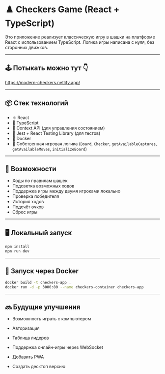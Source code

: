# ♟️ Checkers Game (React + TypeScript)

Это приложение реализует классическую игру в шашки на платформе React с использованием TypeScript. Логика игры написана с нуля, без сторонних движков.

---

## 🕹️ Потыкать можно тут 👇

https://modern-checkers.netlify.app/

---

## 📦 Стек технологий

- ⚛️ React
- 🔵 TypeScript
- 🎯 Context API (для управления состоянием)
- 🧪 Jest + React Testing Library (для тестов)
- 🐳 Docker
- 🧠 Собственная игровая логика (`Board`, `Checker`, `getAvailableCaptures`, `getAvailableMoves`, `initializeBoard`)

---

## 🚀 Возможности

- Ходы по правилам шашек
- Подсветка возможных ходов
- Поддержка игры между двумя игроками локально
- Проверка победителя
- История ходов
- Подсчёт очков
- Сброс игры

---

## 🖥️ Локальный запуск

```bash
npm install
npm run dev
```

---

## 🐳 Запуск через Docker

```bash
docker build -t checkers-app .
docker run -d -p 3000:80 --name checkers-container checkers-app
```

---

## 🔜 Будущие улучшения

- Возможность играть с компьютером

- Авторизация

- Таблица лидеров

- Поддержка онлайн-игры через WebSocket

- Добавить PWA

- Создать десктоп версию

